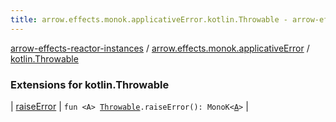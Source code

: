 ```yaml
---
title: arrow.effects.monok.applicativeError.kotlin.Throwable - arrow-effects-reactor-instances
---
```


[arrow-effects-reactor-instances](../../index.html) / [arrow.effects.monok.applicativeError](../index.html) / [kotlin.Throwable](./index.html)

### Extensions for kotlin.Throwable

| [raiseError](raise-error.html) | `fun <A> `[`Throwable`](https://kotlinlang.org/api/latest/jvm/stdlib/kotlin/-throwable/index.html)`.raiseError(): MonoK<`[`A`](raise-error.html#A)`>` |

